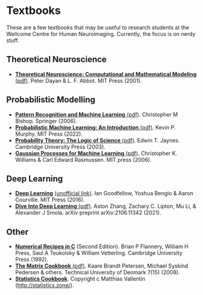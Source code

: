 # Textbooks
These are a few textbooks that may be useful to research students at the Wellcome Centre for Human Neuroimaging.  Currently, the focus is on nerdy stuff.

## Theoretical Neuroscience
* [**Theoretical Neuroscience: Computational and Mathematical Modeling** (pdf)](http://www.gatsby.ucl.ac.uk/~lmate/biblio/dayanabbott.pdf). Peter Dayan & L. F. Abbot. MIT Press (2001).

## Probabilistic Modelling
* [**Pattern Recognition and Machine Learning** (pdf)](https://www.microsoft.com/en-us/research/uploads/prod/2006/01/Bishop-Pattern-Recognition-and-Machine-Learning-2006.pdf). Christopher M Bishop. Springer (2006).
* [**Probabilistic Machine Learning: An Introduction** (pdf)](https://github.com/probml/pml-book/releases/latest/download/book1.pdf). Kevin P. Murphy. MIT Press (2022).
* [**Probability Theory: The Logic of Science** (pdf)](https://bayes.wustl.edu/etj/prob/book.pdf). Edwin T. Jaynes. Cambridge University Press (2003).
* [**Gaussian Processes for Machine Learning** (pdf)](http://www.gaussianprocess.org/gpml/chapters/RW.pdf). Christopher K. Williams & Carl Edward Rasmussen. MIT press (2006).

## Deep Learning
* [**Deep Learning**](https://www.deeplearningbook.org/) [(unofficial link)](https://github.com/janishar/mit-deep-learning-book-pdf). Ian Goodfellow, Yoshua Bengio & Aaron Courville. MIT Press (2016).
* [**Dive Into Deep Learning** (pdf)](https://arxiv.org/ftp/arxiv/papers/2106/2106.11342.pdf). Aston Zhang, Zachary C. Lipton, Mu Li, & Alexander J Smola. arXiv preprint arXiv:2106.11342 (2021).

## Other
* [**Numerical Recipes in C**](http://www.nrbook.com/a/bookcpdf.php) (Second Edition). Brian P Flannery, William H Press, Saul A Teukolsky & William Vetterling. Cambridge University Press (1992).
* [**The Matrix Cookbook** (pdf)](https://www.cs.toronto.edu/~bonner/courses/2018s/csc338/matrix_cookbook.pdf). Kaare Brandt Petersen, Michael Syskind Pedersen & others. Technical University of Denmark 7(15) (2008).
* [**Statistics Cookbook**](https://github.com/mavam/stat-cookbook/releases/download/0.2.6/stat-cookbook.pdf). Copyright c Matthias Vallentin (http://statistics.zone/).


